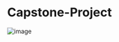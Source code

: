 # Capstone-Project
![image](https://user-images.githubusercontent.com/95841331/178574408-fecc560b-c303-4e0e-ac69-0b656afcb7b8.png)
